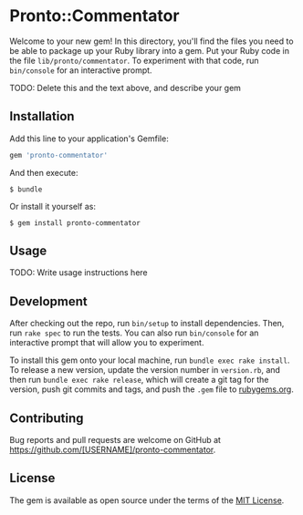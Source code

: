 # Pronto::Commentator

Welcome to your new gem! In this directory, you'll find the files you need to be able to package up your Ruby library into a gem. Put your Ruby code in the file `lib/pronto/commentator`. To experiment with that code, run `bin/console` for an interactive prompt.

TODO: Delete this and the text above, and describe your gem

## Installation

Add this line to your application's Gemfile:

```ruby
gem 'pronto-commentator'
```

And then execute:

    $ bundle

Or install it yourself as:

    $ gem install pronto-commentator

## Usage

TODO: Write usage instructions here

## Development

After checking out the repo, run `bin/setup` to install dependencies. Then, run `rake spec` to run the tests. You can also run `bin/console` for an interactive prompt that will allow you to experiment.

To install this gem onto your local machine, run `bundle exec rake install`. To release a new version, update the version number in `version.rb`, and then run `bundle exec rake release`, which will create a git tag for the version, push git commits and tags, and push the `.gem` file to [rubygems.org](https://rubygems.org).

## Contributing

Bug reports and pull requests are welcome on GitHub at https://github.com/[USERNAME]/pronto-commentator.


## License

The gem is available as open source under the terms of the [MIT License](http://opensource.org/licenses/MIT).

